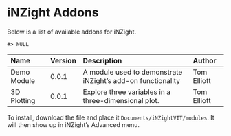 
<!-- README.md is generated from README.Rmd. Please edit that file -->

# iNZight Addons

Below is a list of available addons for iNZight.

    #> NULL

| Name        | Version | Description                                                 | Author      |
| :---------- | :------ | :---------------------------------------------------------- | :---------- |
| Demo Module | 0.0.1   | A module used to demonstrate iNZight’s add-on functionality | Tom Elliott |
| 3D Plotting | 0.0.1   | Explore three variables in a three-dimensional plot.        | Tom Elliott |

To install, download the file and place it
`Documents/iNZightVIT/modules`. It will then show up in iNZight’s
Advanced menu.
